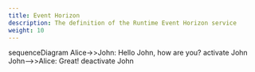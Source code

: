 ```yaml
---
title: Event Horizon
description: The definition of the Runtime Event Horizon service
weight: 10
---
```


<div class="mermaid">
sequenceDiagram
    Alice->>John: Hello John, how are you?
    activate John
    John-->>Alice: Great!
    deactivate John
</div>
